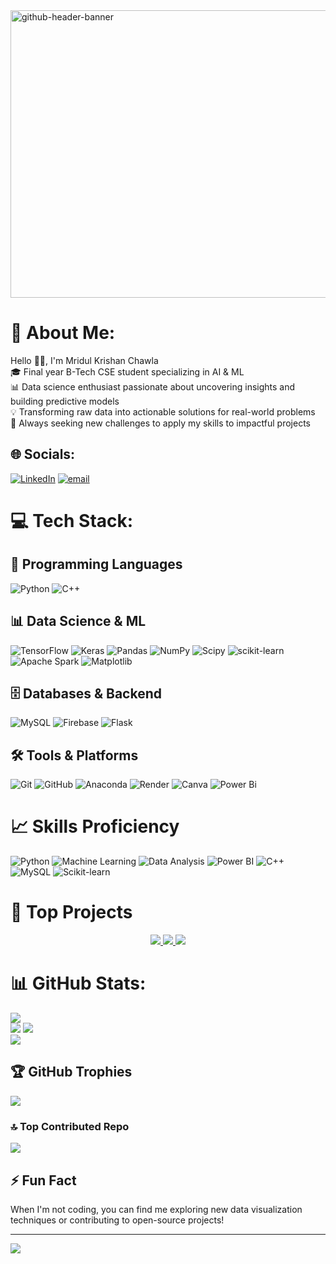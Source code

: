 <img width="1700" height="460" alt="github-header-banner" src="https://github.com/user-attachments/assets/c8c53554-b9b4-4b74-b903-f78e96d5689c" />


# 💫 About Me:
Hello 👋🏻, I'm Mridul Krishan Chawla<br>🎓 Final year B-Tech CSE student specializing in AI & ML<br>📊 Data science enthusiast passionate about uncovering insights and building predictive models<br>💡 Transforming raw data into actionable solutions for real-world problems<br>🚀 Always seeking new challenges to apply my skills to impactful projects

## 🌐 Socials:
[![LinkedIn](https://img.shields.io/badge/LinkedIn-%230077B5.svg?logo=linkedin&logoColor=white)](https://linkedin.com/in/https://www.linkedin.com/in/mridul-chawla-8234b9250/) [![email](https://img.shields.io/badge/Email-D14836?logo=gmail&logoColor=white)](mailto:mridulchawla20@gmail.com) 

# 💻 Tech Stack:

## 🐍 Programming Languages
![Python](https://img.shields.io/badge/python-3670A0?style=for-the-badge&logo=python&logoColor=ffdd54) ![C++](https://img.shields.io/badge/c++-%2300599C.svg?style=for-the-badge&logo=c%2B%2B&logoColor=white)

## 📊 Data Science & ML
![TensorFlow](https://img.shields.io/badge/TensorFlow-%23FF6F00.svg?style=for-the-badge&logo=TensorFlow&logoColor=white) ![Keras](https://img.shields.io/badge/Keras-%23D00000.svg?style=for-the-badge&logo=Keras&logoColor=white) ![Pandas](https://img.shields.io/badge/pandas-%23150458.svg?style=for-the-badge&logo=pandas&logoColor=white) ![NumPy](https://img.shields.io/badge/numpy-%23013243.svg?style=for-the-badge&logo=numpy&logoColor=white) ![Scipy](https://img.shields.io/badge/SciPy-%230C55A5.svg?style=for-the-badge&logo=scipy&logoColor=%white) ![scikit-learn](https://img.shields.io/badge/scikit--learn-%23F7931E.svg?style=for-the-badge&logo=scikit-learn&logoColor=white) ![Apache Spark](https://img.shields.io/badge/Apache%20Spark-FDEE21?style=for-the-badge&logo=apachespark&logoColor=black) ![Matplotlib](https://img.shields.io/badge/Matplotlib-%23ffffff.svg?style=for-the-badge&logo=Matplotlib&logoColor=black)

## 🗄️ Databases & Backend
![MySQL](https://img.shields.io/badge/mysql-4479A1.svg?style=for-the-badge&logo=mysql&logoColor=white) ![Firebase](https://img.shields.io/badge/firebase-%23039BE5.svg?style=for-the-badge&logo=firebase) ![Flask](https://img.shields.io/badge/flask-%23000.svg?style=for-the-badge&logo=flask&logoColor=white)

## 🛠️ Tools & Platforms
![Git](https://img.shields.io/badge/git-%23F05033.svg?style=for-the-badge&logo=git&logoColor=white) ![GitHub](https://img.shields.io/badge/github-%23121011.svg?style=for-the-badge&logo=github&logoColor=white) ![Anaconda](https://img.shields.io/badge/Anaconda-%2344A833.svg?style=for-the-badge&logo=anaconda&logoColor=white) ![Render](https://img.shields.io/badge/Render-%46E3B7.svg?style=for-the-badge&logo=render&logoColor=white) ![Canva](https://img.shields.io/badge/Canva-%2300C4CC.svg?style=for-the-badge&logo=Canva&logoColor=white) ![Power Bi](https://img.shields.io/badge/power_bi-F2C811?style=for-the-badge&logo=powerbi&logoColor=black)

# 📈 Skills Proficiency

![Python](https://img.shields.io/badge/Python-90%25-green)
![Machine Learning](https://img.shields.io/badge/ML-85%25-green)
![Data Analysis](https://img.shields.io/badge/Data%20Analysis-90%25-green)
![Power BI](https://img.shields.io/badge/Power%20BI-90%25-green)
![C++](https://img.shields.io/badge/C++-75%25-green)
![MySQL](https://img.shields.io/badge/MySQL-90%25-green)
![Scikit-learn](https://img.shields.io/badge/Scikit--learn-90%25-green)

# 🚀 Top Projects

<p align="center">
  <a href="https://github.com/Mridul180304/StillPoint">
    <img src="https://github-readme-stats.vercel.app/api/pin/?username=Mridul180304&repo=StillPoint&theme=radical" />
  </a>
  <a href="https://github.com/Mridul180304/MediSinCare">
    <img src="https://github-readme-stats.vercel.app/api/pin/?username=Mridul180304&repo=MediSinCare&theme=radical" />
  </a>
  <a href="https://github.com/Mridul180304/Walmart-Sales-Analysis">
    <img src="https://github-readme-stats.vercel.app/api/pin/?username=Mridul180304&repo=Walmart-Sales-Analysis&theme=radical" />
  </a>
</p>

# 📊 GitHub Stats:
![](https://github-readme-stats.vercel.app/api?username=Mridul180304&theme=merko&hide_border=false&include_all_commits=false&count_private=false)<br/>
![](https://github-readme-activity-graph.vercel.app/graph?username=Mridul180304&theme=merko)
![](https://nirzak-streak-stats.vercel.app/?user=Mridul180304&theme=merko&hide_border=false)<br/>
![](https://github-readme-stats.vercel.app/api/top-langs/?username=Mridul180304&theme=merko&hide_border=false&include_all_commits=false&count_private=false&layout=compact)

## 🏆 GitHub Trophies
![](https://github-profile-trophy.vercel.app/?username=Mridul180304&theme=merko&no-frame=false&no-bg=false&margin-w=4)

### 🔝 Top Contributed Repo
![](https://github-contributor-stats.vercel.app/api?username=Mridul180304&limit=5&theme=merko&combine_all_yearly_contributions=true)

## ⚡ Fun Fact
When I'm not coding, you can find me exploring new data visualization techniques or contributing to open-source projects!

---
[![](https://visitcount.itsvg.in/api?id=Mridul180304&icon=9&color=6)](https://visitcount.itsvg.in)
